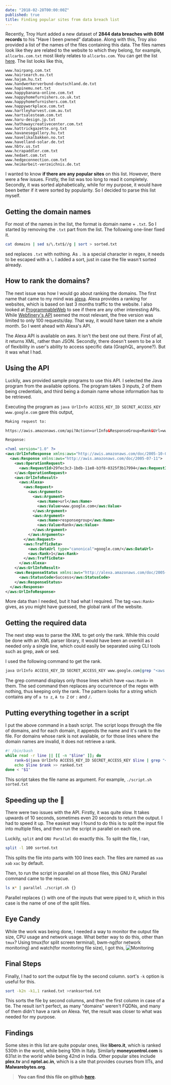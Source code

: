 ```yaml
---
date: "2018-02-28T00:00:00Z"
published: true
title: Finding popular sites from data breach list
---
```


Recently, Troy Hunt added a new dataset of **2844 data breaches with 80M records** to his "Have I been pwned" database. Along with this, Troy also provided a list of the names of the files containing this data. The files names look like they are related to the website to which they belong, for example, `allcarbs.com.txt` most likely relates to `allcarbs.com`. You can get the list [here](https://pastebin.com/raw/grtpFTa4). The list looks like this,

```
www.hairpang.com.txt
www.hairsearch.eu.txt
www.hajam.hu.txt
www.handwerkerverbund-deutschland.de.txt
www.hapinemu.net.txt
www.happybanana-online.com.txt
www.happyhomefurnishers.co.uk.txt
www.happyhomefurnishers.com.txt
www.happyworkplace.com.txt
www.hartleyharvest.com.au.txt
www.hartsalesteam.com.txt
www.haru-design.jp.txt
www.hathawaycreativecenter.com.txt
www.hattrickgazette.org.txt
www.havanesegallery.hu.txt
www.havelikalbakken.no.txt
www.havelland-solar.de.txt
www.hbtv.us.txt
www.hcrapaddler.com.txt
www.hedaet.com.txt
www.hedgeconnection.com.txt
www.heimarbeit-verzeichnis.de.txt
```

I wanted to know **if there are any popular sites** on this list. However, there were a few issues. Firstly, the list was too long to read it completely. Secondly, it was sorted alphabetically, while for my purpose, it would have been better if it were sorted by popularity. So I decided to parse this list myself.

## Getting the domain names

For most of the names in the list, the format is domain name + `.txt`. So I started by removing the `.txt` part from the list. The following one-liner fixed it.

``` sh
cat domains | sed s/\.txt$//g | sort > sorted.txt
```

sed replaces `.txt` with nothing. As `.` is a special character in regex, it needs to be escaped with a `\`. I added a sort, just in case the file wasn't sorted already.

## How to rank the domains?

The next issue was how I would go about ranking the domains. The first name that came to my mind was [alexa](https://www.alexa.com/). Alexa provides a ranking for websites, which is based on last 3 months traffic to the website. I also looked at [ProgrammableWeb](https://www.programmableweb.com/) to see if there are any other interesting APIs. While [Webfinery's API](https://www.webfinery.com/cloud/visitrank) seemed the most relevant, the free version was limited to only 100 requests/day. That way, it would have taken me a whole month. So I went ahead with Alexa's API.

The Alexa API is available on aws. It isn't the best one out there. First of all, it returns XML, rather than JSON. Secondly, there doesn't seem to be a lot of flexibility in user's ability to access specific data (GraphQL, anyone?). But it was what I had.

## Using the API

Luckily, aws provided sample programs to use this API. I selected the Java program from the available options. The program takes 3 inputs, 2 of them being credentials, and third being a domain name whose information has to be retrieved.

Executing the program as `java UrlInfo ACCESS_KEY_ID SECRET_ACCESS_KEY www.google.com` gave this output,

``` XML
Making request to:

https://awis.amazonaws.com/api?Action=urlInfo&ResponseGroup=Rank&Url=www.google.com

Response:

<?xml version="1.0" ?>
<aws:UrlInfoResponse xmlns:aws="http://awis.amazonaws.com/doc/2005-10-05">
  <aws:Response xmlns:aws="http://awis.amazonaws.com/doc/2005-07-11">
    <aws:OperationRequest>
      <aws:RequestId>29fec3c3-1bdb-11e8-b3f8-0325f3b17994</aws:RequestId>
    </aws:OperationRequest>
    <aws:UrlInfoResult>
      <aws:Alexa>
        <aws:Request>
          <aws:Arguments>
            <aws:Argument>
              <aws:Name>url</aws:Name>
              <aws:Value>www.google.com</aws:Value>
            </aws:Argument>
            <aws:Argument>
              <aws:Name>responsegroup</aws:Name>
              <aws:Value>Rank</aws:Value>
            </aws:Argument>
          </aws:Arguments>
        </aws:Request>
        <aws:TrafficData>
          <aws:DataUrl type="canonical">google.com/</aws:DataUrl>
          <aws:Rank>1</aws:Rank>
        </aws:TrafficData>
      </aws:Alexa>
    </aws:UrlInfoResult>
    <aws:ResponseStatus xmlns:aws="http://alexa.amazonaws.com/doc/2005-10-05/">
      <aws:StatusCode>Success</aws:StatusCode>
    </aws:ResponseStatus>
  </aws:Response>
</aws:UrlInfoResponse>
```
More data than I needed, but it had what I required. The tag `<aws:Rank>` gives, as you might have guessed, the global rank of the website.

## Getting the required data
The next step was to parse the XML to get only the rank. While this could be done with an XML parser library, it would have been an overkill as I needed only a single line, which could easily be separated using CLI tools such as grep, awk or sed.

I used the following command to get the rank.

``` bash
java UrlInfo ACCESS_KEY_ID SECRET_ACCESS_KEY www.google.com|grep "<aws:Rank>"|sed s/\<[a-zA-Z:/]*\>//g
```
The grep command displays only those lines which have `<aws:Rank>` in them. The sed command then replaces any occurrence of the regex with nothing, thus keeping only the rank. The pattern looks for a string which contains any of `a to z`, `A to Z` or `:` and `/`.

## Putting everything together in a script
I put the above command in a bash script. The script loops through the file of domains, and for each domain, it appends the name and it's rank to the file. For domains whose rank is not available, or for those lines where the domain names are invalid, it does not retrieve a rank.

``` bash
#! /bin/bash
while read -r line || [[ -n "$line" ]]; do
    rank=$(java UrlInfo ACCESS_KEY_ID SECRET_ACCESS_KEY $line | grep "<aws:Rank>"|sed s/\<[a-zA-Z:/]*\>//g)
    echo $line $rank >> ranked.txt
done < "$1"
```
This script takes the file name as argument. For example, `./script.sh sorted.txt`

## Speeding up the 🐌
There were two issues with the API. Firstly, it was quite slow. It takes upwards of 10 seconds, sometimes even 20 seconds to return the output. I had to speed it up. The easiest way I found to do this is to split the input file into multiple files, and then run the script in parallel on each one.

Luckily, `split` and `GNU Parallel` do exactly this. To split the file, I ran,

``` bash
split -l 100 sorted.txt
```
This splits the file into parts with 100 lines each. The files are named as `xaa` `xab` `xac` by default.

Then, to run the script in parallel on all those files, this GNU Parallel command came to the rescue.

``` bash
ls x* | parallel ./script.sh {}
```
Parallel replaces `{}` with one of the inputs that were piped to it, which in this case is the name of one of the split files.

## Eye Candy
While the work was being done, I needed a way to monitor the output file size, CPU usage and network usage. What better way to do this, other than `tmux`?
Using tmux(for split screen terminal), bwm-ng(for network monitoring) and watch(for monitoring file size), I got this,
![Monitoring](/img/monitoring-sorting.png)

## Final Steps
Finally, I had to sort the output file by the second column. sort's `-k` option is useful for this.
``` bash
sort -k2n -k1,1 ranked.txt >ranksorted.txt
```
This sorts the file by second columns, and then the first column in case of a tie. The result isn't perfect, as many "domains" weren't FQDNs, and many of them didn't have a rank on Alexa. Yet, the result was closer to what was needed for my purpose.

## Findings
Some sites in this list are quite popular ones, like **libero.it**, which is ranked 530th in the world, while being 10th in Italy. Similarly **moneycontrol.com** is 631st in the world while being 42nd in India. Other popular sites include **plex.tv** and **nptel.ac.in**, which is a site that provides courses from IITs, and **Malwarebytes.org**.

> **You can find this file on github [here](https://gist.github.com/InfiniteCoder/bb63bf75efef01bfa4ba2088f0ba1973).**
